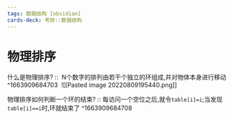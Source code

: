 ```yaml
---
tags: 数据结构 [obsidian]
cards-deck: 考研::数据结构
---
```


# 物理排序
什么是物理排序? ::  N个数字的排列由若干个独立的环组成,并对物体本身进行移动 ^1663909684703
 ![[Pasted image 20220809195440.png]]

物理排序如何判断一个环的结束? :: 每访问一个空位之后,就令`table[i]=i`;当发现`table[i]==i`时,环就结束了 ^1663909684708
